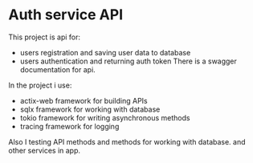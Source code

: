 # Auth service API

This project is api for:
- users registration and saving user data to database
- users authentication and returning auth token
There is a swagger documentation for api.

In the project i use:
- actix-web framework for building APIs 
- sqlx framework for working with database
- tokio framework for writing asynchronous methods 
- tracing framework for logging

Also I testing API methods and methods for working with database. and other services in app.
